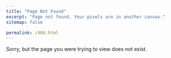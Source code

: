 ```yaml
---
title: "Page Not Found"
excerpt: "Page not found. Your pixels are in another canvas."
sitemap: false

permalink: /404.html
---
```


Sorry, but the page you were trying to view does not exist.

